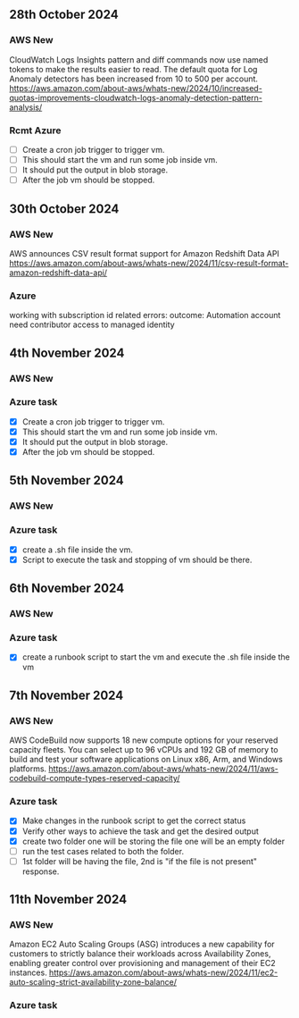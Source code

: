 ## 28th October 2024
### AWS New
CloudWatch Logs Insights pattern and diff commands now use named tokens to make the results easier to read. The default quota for Log Anomaly detectors has been increased from 10 to 500 per account.
https://aws.amazon.com/about-aws/whats-new/2024/10/increased-quotas-improvements-cloudwatch-logs-anomaly-detection-pattern-analysis/
### Rcmt Azure
- [ ] Create a cron job trigger to trigger vm.
- [ ] This should start the vm and run some job inside vm.
- [ ] It should put the output in blob storage.
- [ ] After the job vm should be stopped.

## 30th October 2024
### AWS New
AWS announces CSV result format support for Amazon Redshift Data API
https://aws.amazon.com/about-aws/whats-new/2024/11/csv-result-format-amazon-redshift-data-api/
### Azure
working with subscription id related errors:
outcome:
Automation account need contributor access to managed identity

## 4th November 2024
### AWS New
### Azure task
- [x] Create a cron job trigger to trigger vm.
- [x] This should start the vm and run some job inside vm.
- [x] It should put the output in blob storage.
- [x] After the job vm should be stopped.

## 5th November 2024
### AWS New
### Azure task
- [x] create a .sh file inside the vm.
- [x] Script to execute the task and stopping of vm should be there. 

## 6th November 2024
### AWS New
### Azure task
- [x] create a runbook script to start the vm and execute the .sh file inside the vm
  
## 7th November 2024
### AWS New 
AWS CodeBuild now supports 18 new compute options for your reserved capacity fleets. You can select up to 96 vCPUs and 192 GB of memory to build and test your software applications on Linux x86, Arm, and Windows platforms.
https://aws.amazon.com/about-aws/whats-new/2024/11/aws-codebuild-compute-types-reserved-capacity/
### Azure task
- [x] Make changes in the runbook script to get the correct status 
- [x] Verify other ways to achieve the task and get the desired output
- [x] create two folder one will be storing the file one will be an empty folder 
- [ ] run the test cases related to both the folder.
- [ ] 1st folder will be having the file, 2nd is "if the file is not present" response.

## 11th November 2024
### AWS New 
Amazon EC2 Auto Scaling Groups (ASG) introduces a new capability for customers to strictly balance their workloads across Availability Zones, enabling greater control over provisioning and management of their EC2 instances.
https://aws.amazon.com/about-aws/whats-new/2024/11/ec2-auto-scaling-strict-availability-zone-balance/
### Azure task